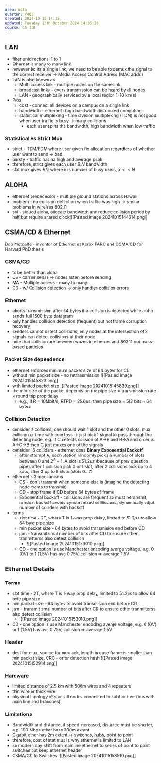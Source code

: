 ```yaml
---
area: ucla
quarter: Y4Q1
created: 2024-10-15 14:35
updated: Tuesday 15th October 2024 14:35:20
course: CS 118
---
```

## LAN
- fiber unidirectional 1 to 1
- Ethernet is many to many link
- however bc its a single link, we need to be able to demux the signal to the correct receiver -> Media Access Control Adress (MAC addr.)
- LAN is also known as
	- Multi access link - multiple nodes on the same link
	- broadcast links - every transmission can be heard by all nodes
	- LAN - geographically serviced by a local region 1-10 km(s)
- Pros
	- cost - connect all devices on a campus on a single link
	- bandwidth - ethernet i high bandwidth distributed computing
	- statistical multiplexing - time division multiplexing (TDM) is not good when user traffic is busy -> many collisions
		- each user splits the bandwidth, high bandwidth when low traffic
### Statistical vs Strict Mux
- strict - TDM/FDM where user given fix allocation regardless of whether user want to send -> bad
- bursty - traffic has aa high and average peak
- therefore, strict gives each user $B/N$ bandwidth
- stat mux gives $B/x$ where $x$ is number of busy users, $x<<N$
## ALOHA
- ethernet predecessor - multiple ground stations across Hawaii
- problem - no collision detection when traffic was high -> similar problems in wireless 802.11
- sol - slotted aloha, allocate bandwidth and reduce collision period by half but require shared clock![[Pasted image 20241015144614.png]]
## CSMA/CD & Ethernet
Bob Metcalfe - inventor of Ethernet at Xerox PARC and CSMA/CD for Harvard PhD thesis
### CSMA/CD
- to be better than aloha
- CS - carrier sense -> nodes listen before sending
- MA - Multiple access - many to many
- CD - w/ Collision detection -> only handles collision errors
### Ethernet
- aborts transmission after 64 bytes if a collision is detected while aloha sends full 1500 byte datagram
- only handles collision detection (frequent) but not frame corruption recovery
- senders cannot detect collisions, only nodes at the intersection of 2 signals can detect collisions at their node
- note that collision are between waves in ethernet and 802.11 not mass-based particles
### Packet Size dependence
- ethernet enforces minimum packet size of 64 bytes for CD
- without min packet size - no retransmission ![[Pasted image 20241015145823.png]]
- with limited packet size ![[Pasted image 20241015145839.png]]
- the min-size of the packet depends on the pipe size = transmission rate $\times$ round trip prop delay
	- e.g., if R = 10Mbit/s, RTPD = 25.6$\mu$s; then pipe size = 512 bits = 64 bytes
### Collision Detection
- consider 2 colliders, one should wait 1 slot and the other 0 slots, mux collision or time with coin toss -> just pick 1 signal to pass through the detecting node, e.g. if C detects colision of A->B and B->A and order is A->C->B then C just muxes one of the signals
- consider 16 colliders - ethernet does **Binary Exponential Backoff**
	- after attempt A, each station randomly picks a number of slots between 0 and $2^A-1$. A slot is 51.2$\mu s$ (because of prev question pipe). after 1 collision pick 0 or 1 slot, after 2 collisions pick up to 4 sots, after 3 up to 8 slots (slots 0...7)
- ethernet's 3 mechanisms
	- CS - don't transmit when someone else is (imagine the detecting node wants to transmit)
	- CD - stop frame if CD before 64 bytes of frame
	- Exponential backoff - collisions are frequent so must retransmit, random backoff avoids synchronized colllissions, dynamically adjut number of colliders with backoff
- terms
	- slot time - 2T, where T is 1-way prop delay, limited to 51.2$\mu s$ to allow 64 byte pipe size
	- min packet size - 64 bytes to avoid transmision end before CD
	- jam - transmit smal number of bits after CD to ensure other tranmitterss also detect collision
		- ![[Pasted image 20241015153010.png]]
	- CD - one option is use Manchester encoding averge voltage, e.g. 0 (0V) or 1 (1.5V) has avg 0.75V, collision => average 1.5V
## Ethernet Details
### Terms
- slot time - 2T, where T is 1-way prop delay, limited to 51.2$\mu s$ to allow 64 byte pipe size
- min packet size - 64 bytes to avoid transmision end before CD
- jam - transmit smal number of bits after CD to ensure other tranmitterss also detect collision
	- ![[Pasted image 20241015153010.png]]
- CD - one option is use Manchester encoding averge voltage, e.g. 0 (0V) or 1 (1.5V) has avg 0.75V, collision => average 1.5V
### Header
- dest for mux, source for mux ack, length in case frame is smaller than min packet size, CRC - error detection hash
![[Pasted image 20241015152914.png]]
### Hardware
- limited distance of 2.5 km with 500m wires and 4 repeaters
- thin wire or thick wire
- physical topology of star (all nodes connected to hub) or tree (bus with main line and branches)

### Limitations
- Bandwidth and distance, if speed increased, distance must be shorter, e.g. 100 Mbps ether hass 200m extent
- Gigabit ether has 2m extent -> switches, hubs, point to point
- therefore, cost of stat mux is why ethernet is limited to LAN
- so modern day shift from mainline ethernet to series of point to point switches but keep ethernet header
- CSMA/CD to Switches ![[Pasted image 20241015153510.png]]
